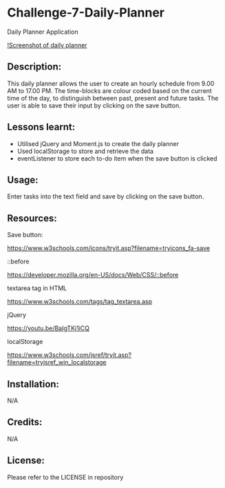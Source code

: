 # Challenge-7-Daily-Planner
Daily Planner Application

[!Screenshot of daily planner](/images/Capture50.PNG)

## Description:

This daily planner allows the user to create an hourly schedule from 9.00 AM to 17.00 PM. The time-blocks are colour coded based on the current time of the day, to distinguish between past, present and future tasks. The user is able to save their input by clicking on the save button.

## Lessons learnt:

- Utilised jQuery and Moment.js to create the daily planner
- Used localStorage to store and retrieve the data
- eventListener to store each to-do item when the save button is clicked

## Usage:

Enter tasks into the text field and save by clicking on the save button.

## Resources:

Save button:

https://www.w3schools.com/icons/tryit.asp?filename=tryicons_fa-save

::before

https://developer.mozilla.org/en-US/docs/Web/CSS/::before

textarea tag in HTML

https://www.w3schools.com/tags/tag_textarea.asp

jQuery

https://youtu.be/BaIgTKj1iCQ

localStorage

https://www.w3schools.com/jsref/tryit.asp?filename=tryjsref_win_localstorage

## Installation:

N/A

## Credits:

N/A

## License:

Please refer to the LICENSE in repository



